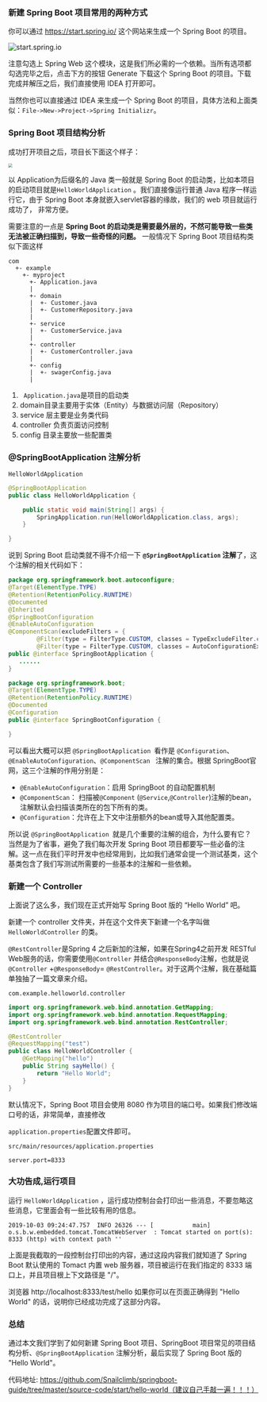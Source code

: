 ### 新建 Spring Boot 项目常用的两种方式

你可以通过 https://start.spring.io/ 这个网站来生成一个 Spring Boot 的项目。

![start.spring.io](https://my-blog-to-use.oss-cn-beijing.aliyuncs.com/2019-7/spring.start.io.png)

注意勾选上 Spring Web 这个模块，这是我们所必需的一个依赖。当所有选项都勾选完毕之后，点击下方的按钮 Generate 下载这个 Spring Boot 的项目。下载完成并解压之后，我们直接使用 IDEA 打开即可。

当然你也可以直接通过 IDEA 来生成一个 Spring Boot 的项目，具体方法和上面类似：`File->New->Project->Spring Initializr`。

### Spring Boot 项目结构分析

成功打开项目之后，项目长下面这个样子：

<img src="https://my-blog-to-use.oss-cn-beijing.aliyuncs.com/2019-7/springboot-hellowold-structure.png" style="zoom:50%;" />



以 Application为后缀名的 Java 类一般就是 Spring Boot 的启动类，比如本项目的启动项目就是`HelloWorldApplication` 。我们直接像运行普通 Java 程序一样运行它，由于 Spring Boot 本身就嵌入servlet容器的缘故，我们的 web 项目就运行成功了， 非常方便。

需要注意的一点是 **Spring Boot 的启动类是需要最外层的，不然可能导致一些类无法被正确扫描到，导致一些奇怪的问题。** 一般情况下 Spring Boot 项目结构类似下面这样

```
com
  +- example
    +- myproject
      +- Application.java
      |
      +- domain
      |  +- Customer.java
      |  +- CustomerRepository.java
      |
      +- service
      |  +- CustomerService.java
      |
      +- controller
      |  +- CustomerController.java
      |  
      +- config
      |  +- swagerConfig.java
      |
```

1. ` Application.java`是项目的启动类
2. domain目录主要用于实体（Entity）与数据访问层（Repository）
3. service 层主要是业务类代码
4. controller 负责页面访问控制
5. config 目录主要放一些配置类

### @SpringBootApplication 注解分析

`HelloWorldApplication`

```java
@SpringBootApplication
public class HelloWorldApplication {

	public static void main(String[] args) {
		SpringApplication.run(HelloWorldApplication.class, args);
	}

}
```

说到 Spring Boot 启动类就不得不介绍一下 **`@SpringBootApplication` 注解**了，这个注解的相关代码如下：

```java
package org.springframework.boot.autoconfigure;
@Target(ElementType.TYPE)
@Retention(RetentionPolicy.RUNTIME)
@Documented
@Inherited
@SpringBootConfiguration
@EnableAutoConfiguration
@ComponentScan(excludeFilters = {
		@Filter(type = FilterType.CUSTOM, classes = TypeExcludeFilter.class),
		@Filter(type = FilterType.CUSTOM, classes = AutoConfigurationExcludeFilter.class) })
public @interface SpringBootApplication {
   ......
}
```

```java
package org.springframework.boot;
@Target(ElementType.TYPE)
@Retention(RetentionPolicy.RUNTIME)
@Documented
@Configuration
public @interface SpringBootConfiguration {

}
```

可以看出大概可以把 `@SpringBootApplication `看作是 `@Configuration`、`@EnableAutoConfiguration`、`@ComponentScan ` 注解的集合。根据 SpringBoot官网，这三个注解的作用分别是：

- `@EnableAutoConfiguration`：启用 SpringBoot 的自动配置机制
- `@ComponentScan`： 扫描被`@Component` (`@Service`,`@Controller`)注解的bean，注解默认会扫描该类所在的包下所有的类。
- `@Configuration`：允许在上下文中注册额外的bean或导入其他配置类。

所以说 `@SpringBootApplication `就是几个重要的注解的组合，为什么要有它？当然是为了省事，避免了我们每次开发 Spring Boot 项目都要写一些必备的注解。这一点在我们平时开发中也经常用到，比如我们通常会提一个测试基类，这个基类包含了我们写测试所需要的一些基本的注解和一些依赖。

### 新建一个 Controller

上面说了这么多，我们现在正式开始写 Spring Boot 版的 “Hello World” 吧。

新建一个 controller 文件夹，并在这个文件夹下新建一个名字叫做 `HelloWorldController` 的类。

`@RestController`是Spring 4 之后新加的注解，如果在Spring4之前开发 RESTful Web服务的话，你需要使用`@Controller` 并结合`@ResponseBody`注解，也就是说`@Controller` +`@ResponseBody`= `@RestController`。对于这两个注解，我在基础篇单独抽了一篇文章来介绍。

`com.example.helloworld.controller`

```java
import org.springframework.web.bind.annotation.GetMapping;
import org.springframework.web.bind.annotation.RequestMapping;
import org.springframework.web.bind.annotation.RestController;

@RestController
@RequestMapping("test")
public class HelloWorldController {
    @GetMapping("hello")
    public String sayHello() {
        return "Hello World";
    }
}
```

默认情况下，Spring Boot 项目会使用 8080 作为项目的端口号。如果我们修改端口号的话，非常简单，直接修改

`application.properties`配置文件即可。

`src/main/resources/application.properties`

```properties
server.port=8333
```

### 大功告成,运行项目

运行 `HelloWorldApplication` ，运行成功控制台会打印出一些消息，不要忽略这些消息，它里面会有一些比较有用的信息。 

```
2019-10-03 09:24:47.757  INFO 26326 --- [           main] o.s.b.w.embedded.tomcat.TomcatWebServer  : Tomcat started on port(s): 8333 (http) with context path ''
```

上面是我截取的一段控制台打印出的内容，通过这段内容我们就知道了 Spring Boot 默认使用的 Tomact 内置 web 服务器，项目被运行在我们指定的 8333 端口上，并且项目根上下文路径是 "/"。

浏览器 http://localhost:8333/test/hello 如果你可以在页面正确得到 "Hello World" 的话，说明你已经成功完成了这部分内容。

### 总结

通过本文我们学到了如何新建 Spring Boot 项目、SpringBoot 项目常见的项目结构分析、`@SpringBootApplication` 注解分析，最后实现了 Spring Boot 版的 "Hello World"。

代码地址: https://github.com/Snailclimb/springboot-guide/tree/master/source-code/start/hello-world（建议自己手敲一遍！！！）

